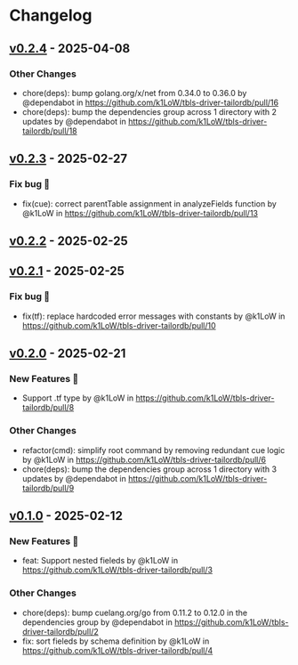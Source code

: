 # Changelog

## [v0.2.4](https://github.com/k1LoW/tbls-driver-tailordb/compare/v0.2.3...v0.2.4) - 2025-04-08
### Other Changes
- chore(deps): bump golang.org/x/net from 0.34.0 to 0.36.0 by @dependabot in https://github.com/k1LoW/tbls-driver-tailordb/pull/16
- chore(deps): bump the dependencies group across 1 directory with 2 updates by @dependabot in https://github.com/k1LoW/tbls-driver-tailordb/pull/18

## [v0.2.3](https://github.com/k1LoW/tbls-driver-tailordb/compare/v0.2.2...v0.2.3) - 2025-02-27
### Fix bug 🐛
- fix(cue): correct parentTable assignment in analyzeFields function by @k1LoW in https://github.com/k1LoW/tbls-driver-tailordb/pull/13

## [v0.2.2](https://github.com/k1LoW/tbls-driver-tailordb/compare/v0.2.1...v0.2.2) - 2025-02-25

## [v0.2.1](https://github.com/k1LoW/tbls-driver-tailordb/compare/v0.2.0...v0.2.1) - 2025-02-25
### Fix bug 🐛
- fix(tf): replace hardcoded error messages with constants by @k1LoW in https://github.com/k1LoW/tbls-driver-tailordb/pull/10

## [v0.2.0](https://github.com/k1LoW/tbls-driver-tailordb/compare/v0.1.0...v0.2.0) - 2025-02-21
### New Features 🎉
- Support .tf type by @k1LoW in https://github.com/k1LoW/tbls-driver-tailordb/pull/8
### Other Changes
- refactor(cmd): simplify root command by removing redundant cue logic by @k1LoW in https://github.com/k1LoW/tbls-driver-tailordb/pull/6
- chore(deps): bump the dependencies group across 1 directory with 3 updates by @dependabot in https://github.com/k1LoW/tbls-driver-tailordb/pull/9

## [v0.1.0](https://github.com/k1LoW/tbls-driver-tailordb/commits/v0.1.0) - 2025-02-12
### New Features 🎉
- feat: Support nested fieleds by @k1LoW in https://github.com/k1LoW/tbls-driver-tailordb/pull/3
### Other Changes
- chore(deps): bump cuelang.org/go from 0.11.2 to 0.12.0 in the dependencies group by @dependabot in https://github.com/k1LoW/tbls-driver-tailordb/pull/2
- fix: sort fieleds by schema definition by @k1LoW in https://github.com/k1LoW/tbls-driver-tailordb/pull/4
